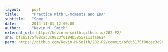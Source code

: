 ```yaml
---
layout:     post
title:      "Practice With L-moments and EDA"
subtitle:   "Some "
date:       2014-11-01 12:00:00
author:     "Kevin M. Smith"
external_url: http://kevin-m-smith.github.io/202-P2/
sha: bfcb5175f08cac3c9823f0184b58557111fab624
perm: https://github.com/Kevin-M-Smith/202-P2/commit/bfcb5175f08cac3c9823f0184b58557111fab624
---
```

